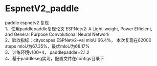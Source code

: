 # EspnetV2_paddle
paddle espnetv2 复现  
1、使用paddlepaddle复现论文 ESPNetv2: A Light-weight, Power Efficient, and General Purpose Convolutional Neural Network  
2、验收指标：cityscapes ESPNetv2-val mIoU 66.4%， 本次复现在62000 steps mIoU为67.35%，最优mIoU为68.17%   
3、训练环境v100*4， paddlepaddle=2.1.2  
4、基于paddleseg实现，配置文件在configs目录下
